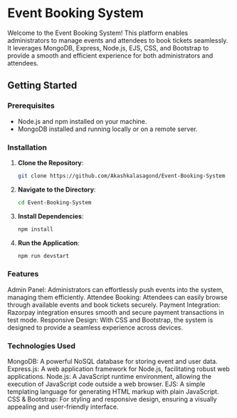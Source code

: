 # Event Booking System

Welcome to the Event Booking System! This platform enables administrators to manage events and attendees to book tickets seamlessly. It leverages MongoDB, Express, Node.js, EJS, CSS, and Bootstrap to provide a smooth and efficient experience for both administrators and attendees.

## Getting Started

### Prerequisites

- Node.js and npm installed on your machine.
- MongoDB installed and running locally or on a remote server.

### Installation

1. **Clone the Repository**: 
   ```sh
   git clone https://github.com/Akashkalasagond/Event-Booking-System

2. **Navigate to the Directory**:
   ```sh
   cd Event-Booking-System
3. **Install Dependencies**:
   ```sh
   npm install
4. **Run the Application**:
   ```sh
   npm run devstart

### Features
Admin Panel: Administrators can effortlessly push events into the system, managing them efficiently.
Attendee Booking: Attendees can easily browse through available events and book tickets securely.
Payment Integration: Razorpay integration ensures smooth and secure payment transactions in test mode.
Responsive Design: With CSS and Bootstrap, the system is designed to provide a seamless experience across devices.


### Technologies Used
MongoDB: A powerful NoSQL database for storing event and user data.
Express.js: A web application framework for Node.js, facilitating robust web applications.
Node.js: A JavaScript runtime environment, allowing the execution of JavaScript code outside a web browser.
EJS: A simple templating language for generating HTML markup with plain JavaScript.
CSS & Bootstrap: For styling and responsive design, ensuring a visually appealing and user-friendly interface.

